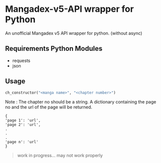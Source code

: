 # Mangadex-v5-API wrapper for Python
An unofficial Mangadex v5 API wrapper for python. (without async)

## Requirements Python Modules
 - requests
 - json

## Usage
```python
ch_constructor("<manga name>", "<chapter number>")
```
Note : The chapter no should be a string.
A dictionary containing the page no and the url of the page will be returned.
```
{
'page 1': 'url',
'page 2': 'url',
.
.
.
'page n': 'url'
}
```
> work in progress...
> may not work properly
